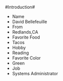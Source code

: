 #Introduction#

* Name
 * David Bellefeuille
* From
 * Redlands,CA
* Favorite Food
 * Tacos
* Hobby
 * Reading
* Favorite Color
 * Green
* Job
 * Systems Administrator
